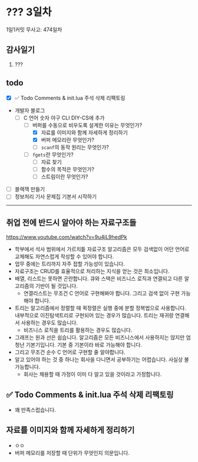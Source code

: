 # ??? 3일차

1일1커밋 무사고: 474일차

## 감사일기

1. ???

## todo

- [x] ✅ Todo Comments & init.lua 주석 삭제 리팩토링
- 개발자 블로그
  - [ ] C 언어 숫자 야구 CLI DIY-CS에 추가
    - [ ] 버퍼를 수동으로 비우도록 설계한 이유는 무엇인가?
      - [x] 자료를 이미지와 함께 자세하게 정리하기
      - [x] 버퍼 메모리란 무엇인가?
      - [ ] `scanf`의 동작 원리는 무엇인가?
    - [ ] `fgets`란 무엇인가?
      - [ ] 자료 찾기
      - [ ] 함수의 목적은 무엇인가?
      - [ ] 스트림이란 무엇인가?
- [ ] 블랙잭 만들기
- [ ] 정보처리 기사 문제집 기본서 시작하기

---

## 취업 전에 반드시 알아야 하는 자료구조들

https://www.youtube.com/watch?v=9u4jL9hedPk

- 학부에서 석사 범위에서 가르치틑 자료구조 알고리즘은 모두 검색없이 어던 언어로 교체해도 자연스럽게 작성할 수 있어야 합니다.
- 업무 중에는 트리까지 자주 접할 가능성이 있습니다.
- 자료구조는 CRUD를 효율적으로 처리하는 지식을 얻는 것은 최소입니다.
- 배열, 리스트는 못하면 곤란합니다. 큐와 스택은 비즈니스 로직과 연결되고 다른 알고리즘의 기반이 될 것입니다.
  - 연결리스트는 무조건 C 언어로 구현해봐야 합니다. 그리고 검색 없이 구현 가능해야 합니다.
- 트리는 알고리즘에서 정렬할 때 퀵정렬은 실행 중에 분할 정복법으로 사용합니다. 내부적으로 이진탐색트리로 구현되어 있는 경우가 많습니다. 트리는 재귀랑 연결해서 사용하는 경우도 많습니다.
  - 비즈니스 로직을 트리를 활용하는 경우도 많습니다.
- 그래프는 원과 선은 쉽습니다. 알고리즘은 모든 비즈니스에서 사용하지는 않지만 엄청난 기본기입니다. 기본 중 기본이라 바로 가능해야 합니다.
- 그리고 무조건 순수 C 언어로 구현할 줄 알야합니다.
- 알고 있어야 하는 것 중 하나는 회사을 다니면서 공부하기는 어렵습니다. 사실상 불가능합니다.
  - 회사는 채용할 때 가정이 이미 다 알고 있을 것이라고 가정합니다.

## ✅ Todo Comments & init.lua 주석 삭제 리팩토링

- 꽤 만족스럽습니다.

## 자료를 이미지와 함께 자세하게 정리하기

- ㅇㅇ
- 버퍼 메모리를 저장할 때 단위가 무엇인지 의문입니다.

